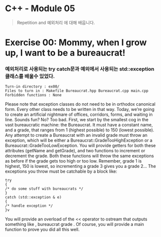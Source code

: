 # C++ - Module 05

>Repetition and 예외처리 에 대해 배웁니다. 

# Exercise 00: Mommy, when I grow up, I want to be a bureaucrat!
### 예외처리로 사용되는 try catch문과 예외에서 사용되는 std::exception 클래스를 배울수 있었다. 

```
Turn-in directory : ex00/
Files to turn in : Makefile Bureaucrat.hpp Bureaucrat.cpp main.cpp
Forbidden functions : None
```

Please note that exception classes do not need to be in orthodox canonical form.
Every other class needs to be written in that way.
Today, we’re going to create an artificial nightmare of offices, corridors, forms, and
waiting in line. Sounds fun? No? Too bad.
First, we start by the smallest cog in the vast bureaucratic machine: the Bureaucrat.
It must have a constant name, and a grade, that ranges from 1 (highest possible) to
150 (lowest possible). Any attempt to create a Bureaucrat with an invalid grade must
throw an exception, which will be either a Bureaucrat::GradeTooHighException or a
Bureaucrat::GradeTooLowException.
You will provide getters for both these attributes (getName and getGrade), and two
functions to increment or decrement the grade. Both these functions will throw the same
exceptions as before if the grade gets too high or too low. Remember, grade 1 is highest,
150 is lowest, so incrementing a grade 3 gives you a grade 2...
The exceptions you throw must be catchable by a block like:

```
try
{
/* do some stuff with bureaucrats */
}
catch (std::exception & e)
{
/* handle exception */
}v
```

You will provide an overload of the << operator to ostream that outputs something
like <name>, bureaucrat grade <grade>.
Of course, you will provide a main function to prove you did all this well.



